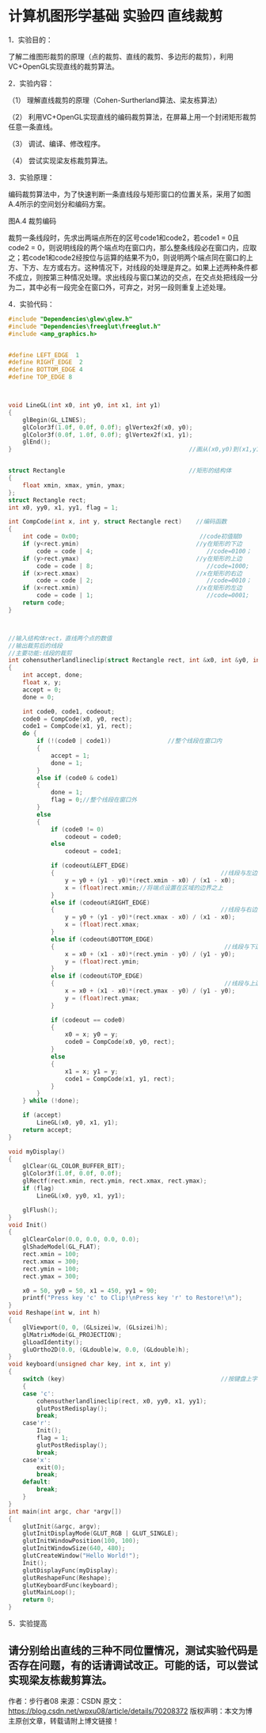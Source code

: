 # 计算机图形学基础 实验四 直线裁剪


1．实验目的：

了解二维图形裁剪的原理（点的裁剪、直线的裁剪、多边形的裁剪），利用VC+OpenGL实现直线的裁剪算法。

2．实验内容：

（1） 理解直线裁剪的原理（Cohen-Surtherland算法、梁友栋算法）

（2） 利用VC+OpenGL实现直线的编码裁剪算法，在屏幕上用一个封闭矩形裁剪任意一条直线。

（3） 调试、编译、修改程序。

（4） 尝试实现梁友栋裁剪算法。

3．实验原理：

编码裁剪算法中，为了快速判断一条直线段与矩形窗口的位置关系，采用了如图A.4所示的空间划分和编码方案。



图A.4 裁剪编码

裁剪一条线段时，先求出两端点所在的区号code1和code2，若code1 = 0且code2 = 0，则说明线段的两个端点均在窗口内，那么整条线段必在窗口内，应取之；若code1和code2经按位与运算的结果不为0，则说明两个端点同在窗口的上方、下方、左方或右方。这种情况下，对线段的处理是弃之。如果上述两种条件都不成立，则按第三种情况处理。求出线段与窗口某边的交点，在交点处把线段一分为二，其中必有一段完全在窗口外，可弃之，对另一段则重复上述处理。

4．实验代码：
```c++
#include "Dependencies\glew\glew.h"
#include "Dependencies\freeglut\freeglut.h"
#include <amp_graphics.h>


#define LEFT_EDGE  1
#define RIGHT_EDGE  2
#define BOTTOM_EDGE 4
#define TOP_EDGE 8



void LineGL(int x0, int y0, int x1, int y1)
{
	glBegin(GL_LINES);
	glColor3f(1.0f, 0.0f, 0.0f); glVertex2f(x0, y0);
	glColor3f(0.0f, 1.0f, 0.0f); glVertex2f(x1, y1);
	glEnd();
}                                                  //画从(x0,y0)到(x1,y1)的直线


struct Rectangle                                   //矩形的结构体
{
	float xmin, xmax, ymin, ymax;
};
struct Rectangle rect;
int x0, yy0, x1, yy1, flag = 1;

int CompCode(int x, int y, struct Rectangle rect)    //编码函数
{
	int code = 0x00;                                  //code初值赋0
	if (y<rect.ymin)                                 //y在矩形的下边
		code = code | 4;                                //code=0100；
	if (y>rect.ymax)                                 //y在矩形的上边
		code = code | 8;                                //code=1000;
	if (x>rect.xmax)                                 //x在矩形的右边
		code = code | 2;                                //code=0010；
	if (x<rect.xmin)                                 //x在矩形的左边
		code = code | 1;                                //code=0001;
	return code;
}



//输入结构体rect，直线两个点的数值
//输出裁剪后的线段
//主要功能:线段的裁剪
int cohensutherlandlineclip(struct Rectangle rect, int &x0, int &y0, int &x1, int &y1)       //裁剪直线
{
	int accept, done;
	float x, y;
	accept = 0;
	done = 0;

	int code0, code1, codeout;
	code0 = CompCode(x0, y0, rect);
	code1 = CompCode(x1, y1, rect);
	do {
		if (!(code0 | code1))                //整个线段在窗口内                            
		{
			accept = 1;
			done = 1;
		}
		else if (code0 & code1)
		{
			done = 1;
			flag = 0;//整个线段在窗口外
		}
		else
		{
			if (code0 != 0)
				codeout = code0;
			else
				codeout = code1;

			if (codeout&LEFT_EDGE)
			{                                               //线段与左边界相交
				y = y0 + (y1 - y0)*(rect.xmin - x0) / (x1 - x0);
				x = (float)rect.xmin;//将端点设置在区域的边界之上
			}
			else if (codeout&RIGHT_EDGE)
			{                                               //线段与右边界相交
				y = y0 + (y1 - y0)*(rect.xmax - x0) / (x1 - x0);
				x = (float)rect.xmax;
			}
			else if (codeout&BOTTOM_EDGE)
			{                                                //线段与下边界相交
				x = x0 + (x1 - x0)*(rect.ymin - y0) / (y1 - y0);
				y = (float)rect.ymin;
			}
			else if (codeout&TOP_EDGE)
			{                                                //线段与上边界相交
				x = x0 + (x1 - x0)*(rect.ymax - y0) / (y1 - y0);
				y = (float)rect.ymax;
			}

			if (codeout == code0)
			{
				x0 = x; y0 = y;
				code0 = CompCode(x0, y0, rect);
			}
			else
			{
				x1 = x; y1 = y;
				code1 = CompCode(x1, y1, rect);
			}
		}
	} while (!done);

	if (accept)
		LineGL(x0, y0, x1, y1);
	return accept;
}

void myDisplay()
{
	glClear(GL_COLOR_BUFFER_BIT);
	glColor3f(1.0f, 0.0f, 0.0f);
	glRectf(rect.xmin, rect.ymin, rect.xmax, rect.ymax);
	if (flag)
		LineGL(x0, yy0, x1, yy1);

	glFlush();
}
void Init()
{
	glClearColor(0.0, 0.0, 0.0, 0.0);
	glShadeModel(GL_FLAT);
	rect.xmin = 100;
	rect.xmax = 300;
	rect.ymin = 100;
	rect.ymax = 300;

	x0 = 50, yy0 = 50, x1 = 450, yy1 = 90;                               //设置两个端点坐标
	printf("Press key 'c' to Clip!\nPress key 'r' to Restore!\n");
}
void Reshape(int w, int h)
{
	glViewport(0, 0, (GLsizei)w, (GLsizei)h);
	glMatrixMode(GL_PROJECTION);
	glLoadIdentity();
	gluOrtho2D(0.0, (GLdouble)w, 0.0, (GLdouble)h);
}
void keyboard(unsigned char key, int x, int y)
{
	switch (key)                                            //按键盘上字母c裁剪，字母r恢复原状，字母x退出。
	{
	case 'c':
		cohensutherlandlineclip(rect, x0, yy0, x1, yy1);
		glutPostRedisplay();
		break;
	case'r':
		Init();
		flag = 1;
		glutPostRedisplay();
		break;
	case'x':
		exit(0);
		break;
	default:
		break;
	}
}
int main(int argc, char *argv[])
{
	glutInit(&argc, argv);
	glutInitDisplayMode(GLUT_RGB | GLUT_SINGLE);
	glutInitWindowPosition(100, 100);
	glutInitWindowSize(640, 480);
	glutCreateWindow("Hello World!");
	Init();
	glutDisplayFunc(myDisplay);
	glutReshapeFunc(Reshape);
	glutKeyboardFunc(keyboard);
	glutMainLoop();
	return 0;
}
```

5．实验提高

请分别给出直线的三种不同位置情况，测试实验代码是否存在问题，有的话请调试改正。可能的话，可以尝试实现梁友栋裁剪算法。
--------------------- 
作者：步行者08 
来源：CSDN 
原文：https://blog.csdn.net/wpxu08/article/details/70208372 
版权声明：本文为博主原创文章，转载请附上博文链接！




